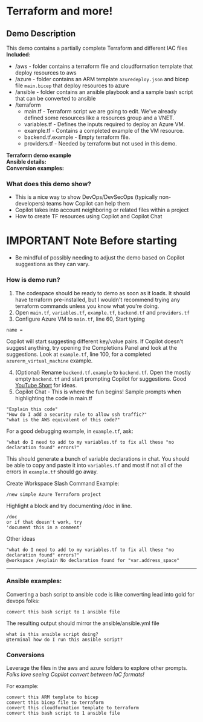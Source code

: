 # Terraform and more!

## Demo Description

This demo contains a partially complete Terraform and different IAC files
**Included:**

- /aws - folder contains a terraform file and cloudformation template that deploy resources to aws
- /azure - folder contains an ARM template `azuredeploy.json` and bicep file `main.bicep` that deploy resources to azure
- /ansible - folder contains an ansible playbook and a sample bash script that can be converted to ansible
- /terraform
  - main.tf - Terraform script we are going to edit. We've already defined some resources like a resources group and a VNET.
  - variables.tf - Defines the inputs required to deploy an Azure VM.
  - example.tf - Contains a completed example of the VM resource.
  - backend.tf.example - Empty terraform file.
  - providers.tf - Needed by terraform but not used in this demo.

**Terraform demo example**  
**Ansible details:**  
**Conversion examples:**

### What does this demo show?

- This is a nice way to show DevOps/DevSecOps (typically non-developers) teams how Copilot can help them
- Copilot takes into account neighboring or related files within a project
- How to create TF resources using Copilot and Copilot Chat

# IMPORTANT Note Before starting

- Be mindful of possibly needing to adjust the demo based on Copilot suggestions as they can vary.

### How is demo run?

1. The codespace should be ready to demo as soon as it loads. It should have terraform pre-installed, but I wouldn't recommend trying any terraform commands unless you know what you're doing.
1. Open `main.tf`, `variables.tf`, `example.tf`, `backend.tf` and `providers.tf`
1. Configure Azure VM to `main.tf`, line 60, Start typing

```text
name = 
```

Copilot will start suggesting different key/value pairs. If Copilot doesn't suggest anything, try opening the Completions Panel and look at the suggestions. Look at `example.tf`, line 100, for a completed `azurerm_virtual_machine` example.  

4. (Optional) Rename `backend.tf.example` to `backend.tf`. Open the mostly empty `backend.tf` and start prompting Copilot for suggestions. Good [YouTube Short](https://www.youtube.com/shorts/76tNglWSLt8) for ideas.  
5. Copilot Chat - This is where the fun begins!
Sample prompts when highlighting the code in main.tf

```text
"Explain this code"
"How do I add a security rule to allow ssh traffic?"
"what is the AWS equivalent of this code?"
```

For a good debugging example, in `example.tf`, ask:

```text
"what do I need to add to my variables.tf to fix all these "no declaration found" errors?"
```
This should generate a bunch of variable declarations in chat. You should be able to copy and paste it into `variables.tf` and most if not all of the errors in `example.tf` should go away.

Create Workspace Slash Command Example:

```text
/new simple Azure Terraform project
```

Highlight a block and try documenting /doc in line. 

```text
/doc
or if that doesn't work, try
'document this in a comment'
```

Other ideas
```text
"what do I need to add to my variables.tf to fix all these "no declaration found" errors?"
@workspace /explain No declaration found for "var.address_space"
```

<hr>

### Ansible examples:  

Converting a bash script to ansible code is like converting lead into gold for devops folks:

```
convert this bash script to 1 ansible file
```

The resulting output should mirror the ansible/ansible.yml file

```text
what is this ansible script doing?
@terminal how do I run this ansible script?
```

### Conversions
Leverage the files in the aws and azure folders to explore other prompts. *Folks love seeing Copilot convert between IaC formats!*

For example:
```text
convert this ARM template to bicep
convert this bicep file to terraform
convert this cloudformation template to terraform
convert this bash script to 1 ansible file
```
